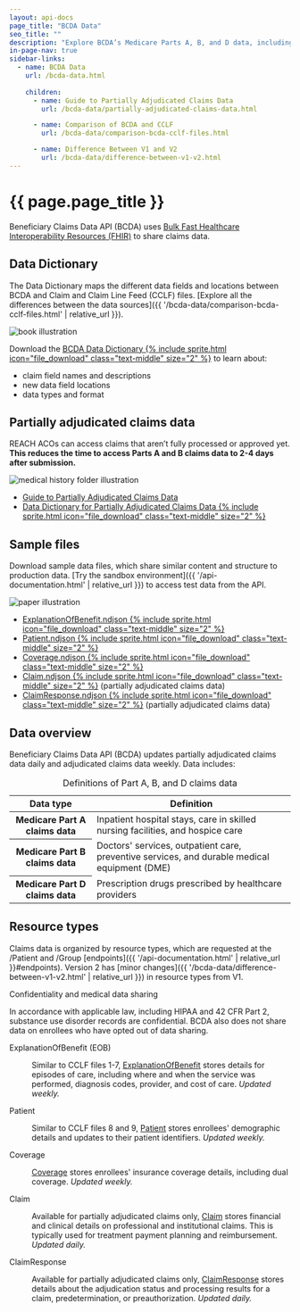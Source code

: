 ```yaml
---
layout: api-docs
page_title: "BCDA Data"
seo_title: ""
description: "Explore BCDA’s Medicare Parts A, B, and D data, including the Data Dictionary, sample files, resource types, and partially adjudicated claims data."
in-page-nav: true
sidebar-links: 
  - name: BCDA Data
    url: /bcda-data.html
    
    children:
      - name: Guide to Partially Adjudicated Claims Data
        url: /bcda-data/partially-adjudicated-claims-data.html

      - name: Comparison of BCDA and CCLF
        url: /bcda-data/comparison-bcda-cclf-files.html

      - name: Difference Between V1 and V2
        url: /bcda-data/difference-between-v1-v2.html
---
```


# {{ page.page_title }}

Beneficiary Claims Data API (BCDA) uses <a href="https://hl7.org/fhir/uv/bulkdata/" target="_blank" rel="noopener noreferrer">Bulk Fast Healthcare Interoperability Resources (FHIR)</a> to share claims data.

## Data Dictionary

The Data Dictionary maps the different data fields and locations between BCDA and Claim and Claim Line Feed (CCLF) files. [Explore all the differences between the data sources]({{ '/bcda-data/comparison-bcda-cclf-files.html' | relative_url }}).

<div class="grid-row grid-gap margin-y-4 flex-align-center">
  <div class="grid-col-12 mobile-lg:grid-col-auto">
    <img src="{{ '/assets/img/book.svg' | relative_url }}" alt="book illustration">
  </div>
  <div class="grid-col-fill tablet:grid-col-9">
      <p>Download the <a href="{{ '/assets/downloads/BCDA_Data_Dictionary.xlsx' | relative_url }}">BCDA Data Dictionary {% include sprite.html icon="file_download" class="text-middle" size="2" %}</a> to learn about:</p>
    <ul>
      <li>claim field names and descriptions</li>
      <li>new data field locations</li>
      <li>data types and format</li>
    </ul>
  </div>
</div>

## Partially adjudicated claims data

REACH ACOs can access claims that aren’t fully processed or approved yet. **This reduces the time to access Parts A and B claims data to 2-4 days after submission.**

<div class="grid-row grid-gap margin-y-4 flex-align-center">
  <div class="grid-col-12 mobile-lg:grid-col-auto">
    <img src="{{ '/assets/img/medical-history.svg' | relative_url }}" alt="medical history folder illustration">
  </div>
  <div class="grid-col-fill tablet:grid-col-9">
    <ul>
        <li>
            <a href="{{ '/bcda-data/partially-adjudicated-claims-data.html' | relative_url }}">Guide to Partially Adjudicated Claims Data</a>
        </li>
        <li>
            <a href="{{ '/assets/downloads/BCDA_Partially_Adjudicated_Data_Dictionary.xlsx' | relative_url }}" data-tealium="download">Data Dictionary for Partially Adjudicated Claims Data {% include sprite.html icon="file_download" class="text-middle" size="2" %}</a>
        </li>
    </ul>
  </div>
</div>

## Sample files

Download sample data files, which share similar content and structure to production data. [Try the sandbox environment]({{ '/api-documentation.html' | relative_url }}) to access test data from the API.

<div class="grid-row grid-gap margin-y-4 flex-align-center">
  <div class="grid-col-12 mobile-lg:grid-col-auto">
    <img src="{{ '/assets/img/paper.svg' | relative_url }}" alt="paper illustration">
  </div>
  <div class="grid-col-fill tablet:grid-col-9">
    <ul>
        <li><a href="{{ '/assets/downloads/ExplanationOfBenefit.ndjson' | relative_url }}">ExplanationOfBenefit.ndjson {% include sprite.html icon="file_download" class="text-middle" size="2" %}</a></li>
        <li><a href="{{ '/assets/downloads/Patient.ndjson' | relative_url }}">Patient.ndjson {% include sprite.html icon="file_download" class="text-middle" size="2" %}</a></li>
        <li><a href="{{ '/assets/downloads/Coverage.ndjson' | relative_url }}">Coverage.ndjson {% include sprite.html icon="file_download" class="text-middle" size="2" %}</a></li>
        <li><a href="{{ '/assets/downloads/Claim.ndjson' | relative_url }}">Claim.ndjson {% include sprite.html icon="file_download" class="text-middle" size="2" %}</a> (partially adjudicated claims data) </li>
        <li><a href="{{ '/assets/downloads/ClaimResponse.ndjson' | relative_url }}">ClaimResponse.ndjson  {% include sprite.html icon="file_download" class="text-middle" size="2" %}</a> (partially adjudicated claims data)</li>
    </ul>
  </div>
</div>

## Data overview

Beneficiary Claims Data API (BCDA) updates partially adjudicated claims data daily and adjudicated claims data weekly. Data includes:

<table class="usa-table usa-table--borderless usa-table--stacked margin-bottom-4">
  <caption class="usa-sr-only">Definitions of Part A, B, and D claims data</caption>
  <thead>
    <tr>
      <th scope="col">Data type</th>
      <th scope="col">Definition</th>
    </tr>
  </thead>
  <tbody>
    <tr>
      <th scope="row">Medicare Part A claims data</th>
      <td>
        Inpatient hospital stays, care in skilled nursing facilities, and hospice care
      </td>
    </tr>
    <tr>
      <th scope="row">Medicare Part B claims data</th>
      <td>
        Doctors' services, outpatient care, preventive services, and durable medical equipment (DME)
      </td>
    </tr>
    <tr>
      <th scope="row">Medicare Part D claims data</th>
      <td>
         Prescription drugs prescribed by healthcare providers
      </td>
    </tr>
  </tbody>
</table>

## Resource types

Claims data is organized by resource types, which are requested at the /Patient and /Group [endpoints]({{ '/api-documentation.html' | relative_url }}#endpoints). Version 2 has [minor changes]({{ '/bcda-data/difference-between-v1-v2.html' | relative_url }}) in resource types from V1.

<div class="usa-alert usa-alert--info usa-alert--no-icon margin-top-4">
  <div class="usa-alert__body">
    <p class="usa-alert__heading text-bold">Confidentiality and medical data sharing</p>
    <p class="usa-alert__text">
      In accordance with applicable law, including HIPAA and 42 CFR Part 2, substance use disorder records are confidential. BCDA also does not share data on enrollees who have opted out of data sharing.
    </p>
  </div>
</div>


<dl class="margin-top-4">
  <dt class="font-sans-md text-bold" id="explanationofbenefit">
    ExplanationOfBenefit (EOB)
  </dt>
  <dd class="margin-left-0 margin-bottom-4"> 
    <p>Similar to CCLF files 1-7, <a href="https://hl7.org/fhir/R4/explanationofbenefit.html" target="_blank" rel="noopener noreferrer">ExplanationOfBenefit</a> stores details for episodes of care, including where and when the service was performed, diagnosis codes, provider, and cost of care. <em>Updated weekly.</em></p>
  </dd> 
  
  <div id="patient">
  <dt class="font-sans-md text-bold">
  Patient
  </dt></div>
  <dd class="margin-left-0 margin-bottom-4">
    <p>Similar to CCLF files 8 and 9, <a href="https://hl7.org/fhir/R4/patient.html" target="_blank" rel="noopener noreferrer">Patient</a> stores enrollees' demographic details and updates to their patient identifiers. <em>Updated weekly.</em></p>
  </dd>

<div id="coverage">
  <dt class="font-sans-md text-bold">
  Coverage
  </dt> </div>
  <dd class="margin-left-0 margin-bottom-4">
    <p><a href="https://hl7.org/fhir/R4/coverage.html" target="_blank" rel="noopener noreferrer">Coverage</a> stores enrollees' insurance coverage details, including dual coverage. <em>Updated weekly.</em></p>
  </dd>

<div id="claim">
  <dt class="font-sans-md text-bold">
    Claim
  </dt> </div>
  <dd class="margin-left-0 margin-bottom-4">
    <p>Available for partially adjudicated claims only, <a href="https://hl7.org/fhir/R4/claim.html" target="_blank" rel="noopener noreferrer">Claim</a> stores financial and clinical details on professional and institutional claims. This is typically used for treatment payment planning and reimbursement. <em>Updated daily.</em></p> 
  </dd>

<div id="claimresponse">
   <dt class="font-sans-md text-bold">
   ClaimResponse
  </dt> </div>
  <dd class="margin-left-0 margin-bottom-4">
    <p>Available for partially adjudicated claims only, <a href="https://hl7.org/fhir/R4/claimresponse.html" target="_blank" rel="noopener noreferrer">ClaimResponse</a> stores details about the adjudication status and processing results for a claim, predetermination, or preauthorization. <em>Updated daily.</em></p>
  </dd>
</dl>